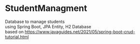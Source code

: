 # StudentManagment
Database to manage students </br>
using Spring Boot, JPA Entity, H2 Database </br>
based on https://www.javaguides.net/2021/05/spring-boot-crud-tutorial.html
